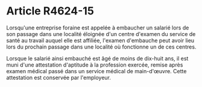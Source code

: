# Article R4624-15

Lorsqu'une entreprise foraine est appelée à embaucher un salarié lors de son passage dans une localité éloignée d'un centre d'examen du service de santé au travail auquel elle est affiliée, l'examen d'embauche peut avoir lieu lors du prochain passage dans une localité où fonctionne un de ces centres. 

Lorsque le salarié ainsi embauché est âgé de moins de dix-huit ans, il est muni d'une attestation d'aptitude à la profession exercée, remise après examen médical passé dans un service médical de main-d'œuvre. Cette attestation est conservée par l'employeur.